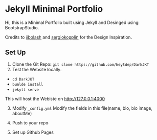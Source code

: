 # Jekyll Minimal Portfolio
Hi, this is a Minimal Portfolio built using Jekyll and Desinged using BootstrapStudio.

Credits to [jibolash](https://github.com/jibolash/Eve) and [sergiokopplin](https://github.com/sergiokopplin/indigo) for the Design Inspiration.

## Set Up

1. Clone the Git Repo: `git clone https://github.com/heytdep/DarkJKT`
2. Test the Website locally:
  - `cd DarkJKT`
  - `bunlde install`
  - `jekyll serve`

This will host the Webiste on http://127.0.0.1:4000

3. Modify `_config.yml`
Modify the fields in this file(name, bio, bio image, aboutMe)

4. Push to your repo
5. Set up Github Pages
